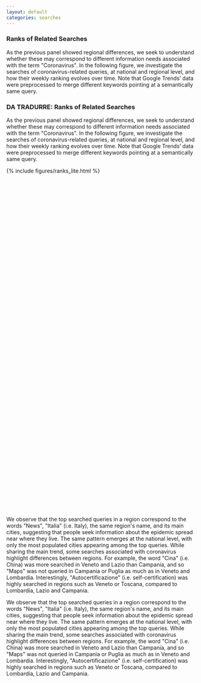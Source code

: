 ```yaml
---
layout: default
categories: searches
---
```



<div class="en">

<h3>Ranks of Related Searches</h3>
     <p>
     As the previous panel showed regional differences, we seek to understand whether these may correspond to different information needs associated with the term "Coronavirus".
     In the following figure, we investigate the searches of coronavirus-related queries, at national and regional level, and how their weekly ranking evolves over time. Note that Google Trends’ data were preprocessed to merge different keywords pointing at a semantically same query.
    </p>
</div>
<div class="it">

<h3>DA TRADURRE: Ranks of Related Searches</h3>
     <p>
     As the previous panel showed regional differences, we seek to understand whether these may correspond to different information needs associated with the term "Coronavirus".
     In the following figure, we investigate the searches of coronavirus-related queries, at national and regional level, and how their weekly ranking evolves over time. Note that Google Trends’ data were preprocessed to merge different keywords pointing at a semantically same query.
    </p>
</div>


<div class="w3-white w3-card-4 w3-center w3-padding" style="height:900px; width: 1000px;">
    {% include figures/ranks_lite.html %}
</div>



<div class="en">
    <p>
    We observe that the top searched queries in a region correspond to the words "News", "Italia" (i.e. Italy), the same region's name, and its main cities, suggesting that people seek information about the epidemic spread near where they live. The same pattern emerges at the national level, with only the most populated cities appearing among the top queries.
    While sharing the main trend, some searches associated with coronavirus highlight differences between regions. For example, the word "Cina" (i.e. China) was more searched in Veneto and Lazio than Campania, and so "Maps" was not queried in Campania or Puglia as much as in Veneto and Lombardia.
    Interestingly, "Autocertificazione" (i.e. self-certification) was highly searched in regions such as Veneto or Toscana, compared to Lombardia, Lazio and Campania.
    </p>

</div>

<div class="it">
    <p>
    We observe that the top searched queries in a region correspond to the words "News", "Italia" (i.e. Italy), the same region's name, and its main cities, suggesting that people seek information about the epidemic spread near where they live. The same pattern emerges at the national level, with only the most populated cities appearing among the top queries.
    While sharing the main trend, some searches associated with coronavirus highlight differences between regions. For example, the word "Cina" (i.e. China) was more searched in Veneto and Lazio than Campania, and so "Maps" was not queried in Campania or Puglia as much as in Veneto and Lombardia.
    Interestingly, "Autocertificazione" (i.e. self-certification) was highly searched in regions such as Veneto or Toscana, compared to Lombardia, Lazio and Campania.
    </p>
</div>
